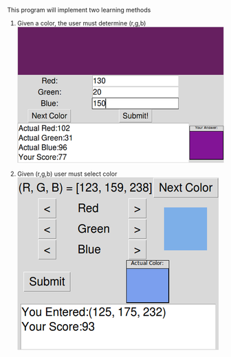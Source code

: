 This program will implement two learning methods


1. Given a color, the user must determine (r,g,b)  
![](sample_colorlearn.png "Sample Window")


2. Given (r,g,b) user must select color  
![](sample_numberlearn.png "Sample Window")
